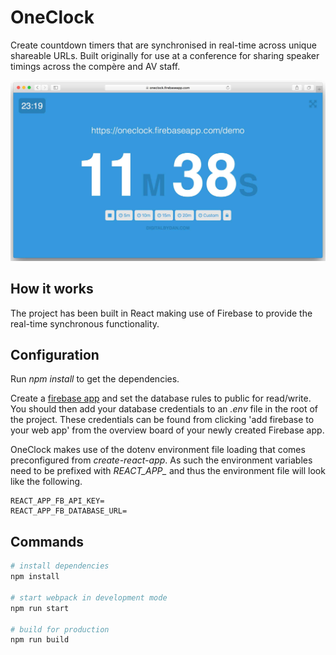 # OneClock
Create countdown timers that are synchronised in real-time across unique shareable URLs. Built originally for use at a conference for sharing speaker timings across the compère and AV staff.

![App preview](readme-image.jpg)

## How it works
The project has been built in React making use of Firebase to provide the real-time synchronous functionality.

## Configuration
Run *npm install* to get the dependencies.

Create a [firebase app](https://firebase.google.com) and set the database rules to public for read/write. You should then add your database credentials to an *.env* file in the root of the project. These credentials can be found from clicking 'add firebase to your web app' from the overview board of your newly created Firebase app.

OneClock makes use of the dotenv environment file loading that comes preconfigured from *create-react-app*. As such the environment variables need to be prefixed with *REACT_APP_* and thus the environment file will look like the following.
``` text
REACT_APP_FB_API_KEY=
REACT_APP_FB_DATABASE_URL=
```

## Commands
``` bash
# install dependencies
npm install

# start webpack in development mode
npm run start

# build for production
npm run build
```
